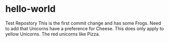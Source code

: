 # hello-world
Test Repostory
This is the first commit change and has some Frogs.
Need to add that Unicorns have a preference for Cheese.  This does only apply to yellow Unicorns.
The red unicorns like Pizza.
